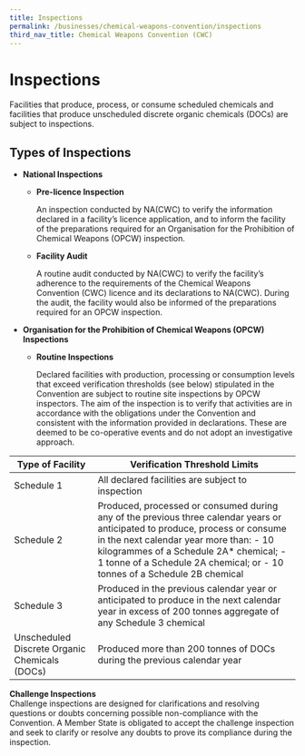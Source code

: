 ```yaml
---
title: Inspections
permalink: /businesses/chemical-weapons-convention/inspections
third_nav_title: Chemical Weapons Convention (CWC)
---
```


# Inspections

Facilities that produce, process, or consume scheduled chemicals and facilities that produce unscheduled discrete organic chemicals (DOCs) are subject to inspections.

## Types of Inspections

-   **National Inspections**
    
    -   **Pre-licence Inspection**
        
        An inspection conducted by NA(CWC) to verify the information declared in a facility’s licence application, and to inform the facility of the preparations required for an Organisation for the Prohibition of Chemical Weapons (OPCW) inspection.
        
    -   **Facility Audit**
        
        A routine audit conducted by NA(CWC) to verify the facility’s adherence to the requirements of the Chemical Weapons Convention (CWC) licence and its declarations to NA(CWC). During the audit, the facility would also be informed of the preparations required for an OPCW inspection.
        
-   **Organisation for the Prohibition of Chemical Weapons (OPCW) Inspections**
    
    -   **Routine Inspections**
        
        Declared facilities with production, processing or consumption levels that exceed verification thresholds (see below) stipulated in the Convention are subject to routine site inspections by OPCW inspectors. The aim of the inspection is to verify that activities are in accordance with the obligations under the Convention and consistent with the information provided in declarations. These are deemed to be co-operative events and do not adopt an investigative approach.

| Type of Facility | Verification Threshold Limits |
|--|--|
| Schedule 1 | All declared facilities are subject to inspection |
| Schedule 2 | Produced, processed or consumed during any of the previous three calendar years or anticipated to produce, process or consume in the next calendar year more than:  -   10 kilogrammes of a Schedule 2A* chemical; -   1 tonne of a Schedule 2A chemical; or -   10 tonnes of a Schedule 2B chemical |
| Schedule 3 | Produced in the previous calendar year or anticipated to produce in the next calendar year in excess of 200 tonnes aggregate of any Schedule 3 chemical |
| Unscheduled Discrete Organic Chemicals (DOCs) | Produced more than 200 tonnes of DOCs during the previous calendar year |

**Challenge Inspections**  
Challenge inspections are designed for clarifications and resolving questions or doubts concerning possible non-compliance with the Convention. A Member State is obligated to accept the challenge inspection and seek to clarify or resolve any doubts to prove its compliance during the inspection.

